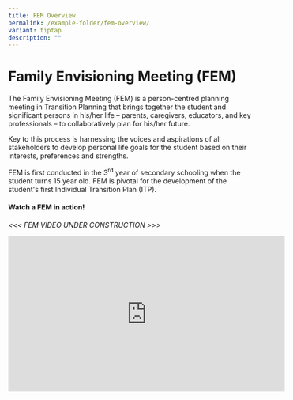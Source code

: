 ```yaml
---
title: FEM Overview
permalink: /example-folder/fem-overview/
variant: tiptap
description: ""
---
```

<h1>Family Envisioning Meeting (FEM)</h1>
<p>The Family Envisioning Meeting (FEM) is a person-centred planning meeting
in Transition Planning that brings together the student and significant
persons in his/her life – parents, caregivers, educators, and key professionals
– to collaboratively plan for his/her future.</p>
<p>Key to this process is harnessing the voices and aspirations of all stakeholders
to develop personal life goals for the student based on their interests,
preferences and strengths.</p>
<p>FEM is first conducted in the 3<sup>rd</sup> year of secondary schooling
when the student turns 15 year old. FEM is pivotal for the development
of the student's first Individual Transition Plan (ITP).</p>
<p></p>
<h4><strong>Watch a FEM in action!</strong></h4>
<p><em>&lt;&lt;&lt; FEM VIDEO UNDER CONSTRUCTION &gt;&gt;&gt;</em>
</p>
<p></p>
<div class="iframe-wrapper">
<iframe height="315" width="560" allowfullscreen="true" frameborder="0" src="https://www.youtube.com/embed/bitGNuvZkWA?si=XVYBzDAzPGOE_tW-"></iframe>
</div>
<p></p>
<p></p>
<p></p>
<p></p>
<p></p>